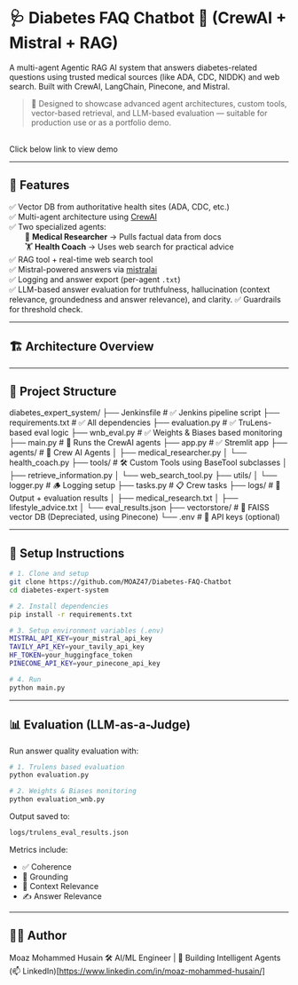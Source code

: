 # 🩺 Diabetes FAQ Chatbot 🧠 (CrewAI + Mistral + RAG)

A multi-agent Agentic RAG AI system that answers diabetes-related questions using trusted medical sources (like ADA, CDC, NIDDK) and web search. Built with CrewAI, LangChain, Pinecone, and Mistral.

> 🎯 Designed to showcase advanced agent architectures, custom tools, vector-based retrieval, and LLM-based evaluation — suitable for production use or as a portfolio demo.

<br>
Click below link to view demo

---

## 🚀 Features

✅ Vector DB from authoritative health sites (ADA, CDC, etc.)  
✅ Multi-agent architecture using [CrewAI](https://github.com/crewAIInc/crewAI)  
✅ Two specialized agents:  
  🔬 **Medical Researcher** → Pulls factual data from docs  
  🏋️ **Health Coach** → Uses web search for practical advice  
✅ RAG tool + real-time web search tool  
✅ Mistral-powered answers via [mistralai](https://docs.mistral.ai)  
✅ Logging and answer export (per-agent `.txt`)  
✅ LLM-based answer evaluation for truthfulness, hallucination (context relevance, groundedness and answer relevance), and clarity.
✅ Guardrails for threshold check.

---

## 🏗️ Architecture Overview


---
## 📁 Project Structure

diabetes_expert_system/
├── Jenkinsfile                       # ✅ Jenkins pipeline script
├── requirements.txt                  # ✅ All dependencies
├── evaluation.py                     # ✅ TruLens-based eval logic
├── wnb_eval.py                       # ✅ Weights & Biases based monitoring
├── main.py                           # 🧠 Runs the CrewAI agents
├── app.py                            # ✅ Stremlit app
├── agents/                           # 👥 Crew AI Agents
│   ├── medical_researcher.py
│   └── health_coach.py
├── tools/                            # 🛠 Custom Tools using BaseTool subclasses
│   ├── retrieve_information.py
│   └── web_search_tool.py
├── utils/
│   └── logger.py                     # 🪵 Logging setup
├── tasks.py                          # 📋 Crew tasks
├── logs/                             # 🧾 Output + evaluation results
│   ├── medical_research.txt
│   ├── lifestyle_advice.txt
│   └── eval_results.json
├── vectorstore/                      # 💾 FAISS vector DB (Depreciated, using Pinecone)
└── .env                              # 🔐 API keys (optional)



---

## 🔧 Setup Instructions

```bash
# 1. Clone and setup
git clone https://github.com/MOAZ47/Diabetes-FAQ-Chatbot
cd diabetes-expert-system

# 2. Install dependencies
pip install -r requirements.txt

# 3. Setup environment variables (.env)
MISTRAL_API_KEY=your_mistral_api_key
TAVILY_API_KEY=your_tavily_api_key
HF_TOKEN=your_huggingface_token
PINECONE_API_KEY=your_pinecone_api_key

# 4. Run
python main.py
```

---

## 📊 Evaluation (LLM-as-a-Judge)

Run answer quality evaluation with:

```bash
# 1. Trulens based evaluation
python evaluation.py

# 2. Weights & Biases monitoring
python evaluation_wnb.py
```

Output saved to:

```bash
logs/trulens_eval_results.json
```

Metrics include:

<ul>
   <li>✅ Coherence</li>
   <li>🧠 Grounding</li>
   <li>🚫 Context Relevance</li>
   <li>✍️ Answer Relevance</li>
</ul>


--- 
## 👨‍💻 Author
Moaz Mohammed Husain
🛠 AI/ML Engineer | 🧱 Building Intelligent Agents
(📫 LinkedIn)[https://www.linkedin.com/in/moaz-mohammed-husain/] 
